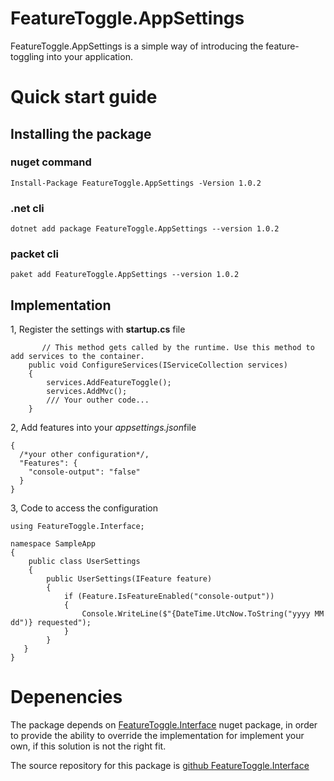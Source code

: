# FeatureToggle.AppSettings

FeatureToggle.AppSettings is a simple way of introducing the feature-toggling into your application.

# Quick start guide

## Installing the package

### nuget command

    Install-Package FeatureToggle.AppSettings -Version 1.0.2

###  .net cli

    dotnet add package FeatureToggle.AppSettings --version 1.0.2
    
### packet cli

    paket add FeatureToggle.AppSettings --version 1.0.2

## Implementation

 1, Register the settings with **startup.cs** file

           // This method gets called by the runtime. Use this method to add services to the container.
        public void ConfigureServices(IServiceCollection services)
        {
            services.AddFeatureToggle();
            services.AddMvc();
            /// Your outher code...
        }

2, Add features into your *appsettings.json*file

    {
      /*your other configuration*/,
      "Features": {
        "console-output": "false"
      }
    }

3, Code to access the configuration


    using FeatureToggle.Interface;
    
    namespace SampleApp
    {
        public class UserSettings
        {
	        public UserSettings(IFeature feature)
            {
                if (Feature.IsFeatureEnabled("console-output"))
                {
                    Console.WriteLine($"{DateTime.UtcNow.ToString("yyyy MM dd")} requested");
                }
            }
       }
    }




# Depenencies
The package depends on [FeatureToggle.Interface](https://www.nuget.org/packages/FeatureToggle.Interface/)  nuget package, in order to provide the ability to override the implementation for implement your own, if this solution is not the right fit.

The source repository for this package is [github FeatureToggle.Interface ](https://github.com/cpoDesign/FeatureToggle.Interface)


